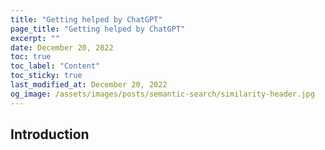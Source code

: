 ```yaml
---
title: "Getting helped by ChatGPT"
page_title: "Getting helped by ChatGPT"
excerpt: ""
date: December 20, 2022
toc: true
toc_label: "Content"
toc_sticky: true
last_modified_at: December 20, 2022
og_image: /assets/images/posts/semantic-search/similarity-header.jpg
---
```


<!-- <div class="formula">
    $${\Large\mathrm{Attention}(Q, K, V) = \mathrm{softmax}(\frac{QK^T}{\sqrt{d_k}})V}$$
</div>

{% include image.html
    src="/assets/images/posts/semantic-search/similarity-header.jpg"
    alt="similarity-header"
    caption="<a href='https://www.sciencedirect.com/science/article/abs/pii/S0925231216306324' target='_blank'>Image Source</a>"
%} -->

## Introduction

<!-- This article is based on the work I did for a project that involved 
millions of documents in different languages. The goal was to build a system 
that could retrieve documents in multiple languages based on an input query in 
one language. The purpose of this article is to give a very high-level picture 
of concepts, ideas, and tools that could be used for building such a system.

Most of the things mentioned here are connected to 
[Natural Processing Language](https://en.wikipedia.org/wiki/Natural_language_processing){:target="_blank"} 
(NLP) field. However, as you will see, this type of a system could be used for 
multiple problems, not just for NLP, as it relies on vector representation and 
efficient vector similarity matching.

> If you are completely new to the NLP field some of the things mentioned here 
will be unclear. I'll do my best to give small explanations and reference 
material where you can find more information.

It's not possible to cover everything since this topic is elaborate and a 
subject to constant change but I'll try to go over the following topics:

- **Big Picture** - a brief overview of some NLP/ANN concepts
- **Techniques** - techniques and methods for dealing with large amount of 
high-dimensional vector representations
- **Examples** - open source libraries and code snippets

<br>
# The Big Picture

### Seq2Seq

We can look at the translation as a
[sequence-to-sequence](https://en.wikipedia.org/wiki/Seq2seq){:target="_blank"} 
(seq2seq) problem which translates a sequence from one domain to a sequence in 
another domain. This is achieved using **encoder-decoder** infrastructure, 
where a sentence is an input for encoder which encodes it to a fixed-length 
internal representation that is used by decoder to give an output.

{% include image.html
    src="/assets/images/posts/semantic-search/encoder-decoder.jpg"
    alt="encoder-decoder"
    caption="Encoder Decoder. <a href='https://medium.com/@edloginova/attention-in-nlp-734c6fa9d983' target='_blank'>Source</a>"
%}

Neural networks, especially RNNs are well suited for this task. However, 
there's a problem. As sentences become larger, we notice a decline in the 
performance of the network, also known as 
[vanishing gradient problem](https://en.wikipedia.org/wiki/Vanishing_gradient_problem){:target="_blank"}. 
This gave birth to the new mechanism called **attention** which tries to solve 
this by focusing on parts of input sequences. There are several attention 
mechanisms and you can take a deep dive into them by reading: 
[Attention in NLP](https://medium.com/@edloginova/attention-in-nlp-734c6fa9d983){:target="_blank"}.

**Self-attention** is one of the attention mechanisms that was used to create 
a novel encode-decoder architecture: **the transformer**.  It's detailed in the 
[Attention Is All You Need](https://arxiv.org/abs/1706.03762){:target="_blank"} 
paper and it completely changed the NLP field. It introduced a new approach to 
solving seq2seq tasks while handling long-range dependencies with ease. This 
architecture relies solely on the self-attention mechanism without using 
sequence-aligned RNNs or convolution. The transformer is highly parallelizable 
and requires less time to train. 

> If you would like to learn more about self-attention please see: 
[Illustrated: Self-Attention](https://towardsdatascience.com/illustrated-self-attention-2d627e33b20a){:target="_blank"}.

### The BERT Family

The BERT stands for ***B**idirectional **E**ncoder **R**epresentations from 
**T**ransformers*, and is a language representation model based on Transformer 
encoder network. As mentioned above, that network can process long texts 
efficiently because it relies on the self-attention mechanism.

The network contains 12 successive transformer layers, 12 attention heads 
(each layer has one), 768 hidden units, and 110 million parameters.

> Of course, the actual numbers depend on the type of the model: base, large, 
etc. If you'd like to find out more, I suggest reading: 
[English Bert](https://peltarion.com/knowledge-center/documentation/modeling-view/build-an-ai-model/blocks/english-bert){:target="_blank"}

Here's a nice 3D image that depicts the network:

{% include image.html
    src="/assets/images/posts/semantic-search/bert.jpg"
    alt="3d-bert"
    caption="3D representation of the BERT model. <a href='https://peltarion.com/blog/data-science/illustration-3d-bert' target='_blank'>Source</a>"
%}

The output of this model is a high-dimensional vector. The number of dimensions 
is equal to hidden units i.e. 768.

This model has been released to the public with pre-trained weights. 
Pre-training a model is quite expensive, takes a lot of time, and requires a huge 
amount of data. That's why the pre-trained weights are important and we can 
easily fine tune the model for our purposes and specific aims.

There are other models based on BERT such as: 
[DistilBERT](https://huggingface.co/transformers/model_doc/distilbert.html){:target="_blank"}, [BioBERT](https://www.ncbi.nlm.nih.gov/pmc/articles/PMC7703786/){:target="_blank"}, 
[CamemBERT](https://camembert-model.fr/publication/camembert/){:target="_blank"}, 
[VideoBERT](https://arxiv.org/abs/1904.01766v2){:target="_blank"}, 
[VilBERT](https://paperswithcode.com/method/vilbert){:target="_blank"}, 
[ALBERT](https://iq.opengenus.org/albert-nlp/){:target="_blank"}, 
[RoBERTa](https://ai.facebook.com/blog/roberta-an-optimized-method-for-pretraining-self-supervised-nlp-systems/){:target="_blank"}, 
[DocBERT](https://www.arxiv-vanity.com/papers/1904.08398/){:target="_blank"} and many more.

> If you'd like to read more about the different BERT models, I would suggest: [Domain-Specific BERT Models](https://mccormickml.com/2020/06/22/domain-specific-bert-tutorial/){:target="_blank"}

Out of this plethora of models I would distinguish 
[XLMRoBERTa](https://arxiv.org/abs/1911.02116){:target="_blank"}. XLM stands 
for *Cross-lingual Language Model* and RoBERTa for *Robustly Optimized BERT 
Pretraining Approach*.

XLMRoBERTa is a multilingual model and is trained on 100 different languages. 
What makes it so awesome is that it doesn't require `lang` tensor to understand 
which language is used since it's able to determine the correct language based 
on input ids.

### Approximate Nearest Neighbors

#### Basics

As amount of data grows each day and data applications struggle to be 
responsive and efficient, some business requirements and data operations 
as _similarity search_ create insurmountable issues.

There are different methods of searching, but as we scale to millions or 
billions data entries we have to implement optimized solutions such as 
[approximate nearest neighbors](https://en.wikipedia.org/wiki/Nearest_neighbor_search#Approximate_nearest_neighbor){:target="_blank"} (ANN) algorithms. The trick here is that we are forced to 
trade some accuracy in order to achieve a similarity search that can be orders 
of magnitude faster.

ANN techniques speed up the search by preprocessing the data into an efficient 
index. This is achieved by transforming vectors before they are indexed, such as 
dimensionality reduction, vector rotation, and encoding to a much compact form in 
order to construct the actual index etc. 


There are several popular methods of building ANNs, some of which are:

- **Encoding using trees**: It creates a binary tree that partitions a vector 
space. The trick here is that the points that are close to each other in the 
vector space are most likely to be close to each other in the tree. The 
popular implementation of this approach is 
[Annoy](https://github.com/spotify/annoy){:target="_blank"}, which is developed 
and used by Spotify to implement music recommendation system.

> If you are interested in details of this approach, please see: 
[Nearest neighbors and vector models](https://erikbern.com/2015/10/01/nearest-neighbors-and-vector-models-part-2-how-to-search-in-high-dimensional-spaces.html){:target="_blank"}

{% include image.html
    src="/assets/images/posts/semantic-search/annoy-full.jpg"
    alt="tree-vector"
    caption="Tree Representation of vector space. <a href='https://erikbern.com/assets/2015/09/tree-full-K-graphviz1-1024x404.png' target='_blank'>Source</a>"
%}

{% include image.html
    src="/assets/images/posts/semantic-search/annoy-tree.png"
    alt="2d-vector"
    caption="2D Representation of partitioned vector space. <a href='https://erikbern.com/assets/2015/09/tree-full-K-1024x793.png' target='_blank'>Source</a>"
%}

- **Encoding using LSH**: 
[Locality-sensitive hashing](https://en.wikipedia.org/wiki/Locality-sensitive_hashing){:target="_blank"} is used to create "buckets" of similar input items which enables this technique to be used for 
data clustering and implementation of approximate nearest neighbors. The 
popular implementation of this approach is 
[FAISS](https://github.com/facebookresearch/faiss){:target="_blank"}. 
When applied to vector space LSH will result in partition of vector space into 
buckets based on similarity between vectors.

{% include image.html
    src="/assets/images/posts/semantic-search/lsh.jpg"
    alt="lsh"
    caption="LSH representation of buckets. <a href='https://randorithms.com/assets/img/2019-09-19-LSH-vs-random.png' target='_blank'>Source</a>"
%}

- **Encoding using Quantization**: Another approach is to map the vector space 
into a smaller collection of representative vectors (also called **codebook**). 
For example we could find these vector by running a 
[K-means](https://en.wikipedia.org/wiki/K-means_clustering){:target="_blank"} 
clustering algorithm. This results in a partitioning of the vector space into 
[Voronoi cells](https://en.wikipedia.org/wiki/Voronoi_diagram){:target="_blank"} 
where the representative vector is a cluster centroid of a cell.

{% include image.html
    src="/assets/images/posts/semantic-search/voronoi-2d.png"
    alt="2d-voroni"
    caption="2D Voronoi Cell. <a href='https://www.researchgate.net/figure/The-Voronoi-diagram-of-RRT-vertices-contains-interior-Voronoi-regions-which-are-bounded_fig1_260321343' target='_blank'>Source</a>"
%}

{% include image.html
    src="/assets/images/posts/semantic-search/voronoi-3d.jpg"
    alt="2d-voroni"
    caption="3D Voronoi Cell. <a href='https://stackoverflow.com/questions/33139897/drawing-3d-voronoi-polyhedrons-over-human-body-points-in-matlab' target='_blank'>Source</a>"
%}

This allows us to query only the representative vectors. Of course, this 
approach lowers the accuracy of the search but it significantly increases 
the response time.

All these methods approximate nearest neighbors and speed up similarity search 
but when we deal with millions or billions of documents, these representative 
vectors can be quite heavy, especially if they are high dimensional (which 
happens in NLP).

Another method to lower the space required for these vectors is 
**Product Quantization** which basically approximates the distance/similarity 
calculation by compressing the vectors. This is achieved by splitting the 
vector into equal length subvectors and then assigning these subvectors to its 
nearest centroids. 

{% include image.html
    src="/assets/images/posts/semantic-search/semantic-pq.png"
    alt="product-quatization"
    caption="Illustration of Product Qunatization Method <a href='https://www.researchgate.net/figure/Illustration-for-Product-Quantization-Method_fig7_349760076' target='_blank'>Source</a>"
%}


#### FAISS

FAISS stands for _Facebook AI Similarity Search_ and is a C++ library (with 
Python bindings) that implements efficient similarity search when the number 
of vectors goes up to millions or billions. It also comes with built-in GPU 
optimization for any CUDA-enabled machine.

Let's say we have a set of vectors $$x_i$$ of dimension $$d$$. Using these 
vectors, FAISS builds a data structure called _index_, where it stores vectors 
for efficient matching, and then for a new vector $$x$$ of dimension $$d$$ it 
efficiently performs:

$$j = \mathrm{argmin}_i||x-x_i||$$

where $$\mid\mid\cdot\mid\mid$$ is the Euclidean distance ($$L^2$$) and 
$$\mathrm{argmin}$$ is the search operation on the index.

When we look at [types of indexes](https://github.com/facebookresearch/faiss/wiki/Faiss-indexes){:target="_blank"} 
we can see that we have over 10 types to choose from: `IndexFlatL2`, 
`IndexFlatIP`, `IndexHNSWFlat`, `IndexIVFFlat`, `IndexLSH`, `IndexPQ`, 
`IndexIVFScalarQuantizer`, `IndexIVFPQ`, etc.

So, how do we know which one to use? 

It really depends on the use case. It's obvious that we will always have to 
trade some accuracy for speed but also the number of vectors plays a huge role in 
choosing the right index type. To better understand the meaning of index names, 
let's cover the important ones:

- **Flat** is used to label indexes that store whole vectors without compression

For example `IndexFlatL2` measures $$L^2$$ distance between all uncompressed 
vectors in an index and the query vector. Obviously, it's very accurate but not 
efficient and won't work well for large scale search.

- **IVF** stands for *inverted file index* and is used to partition vector space 
into $$N$$ partitions

However, here we have to train the index. This is required in order to add 
groupings and build the index. Partitioning of vector space speeds up the 
process of querying since we are first matching the main vector of each 
cluster, or if you like to think in visual terms, each Voronoi cell. 

Unfortunately, this approximation can lead to suboptimal results. One way to 
improve it is to increase `nprobe` parameter, which defines the number of 
nearby cells to search. Think of it as probing cells, if `nprobe` is 5, we 
visit 5 cells and get the one which has the best result, if we probe 15 cells, 
the probability of getting the best cells with best vectors in it increases.

- **LSH** stands for *Locality Sensitive Hashing* which we already mentioned. 
Index can also be built using LSH to partition vector space and use cell-probe 
methods to probe partitions

- **PQ** stands for *Product Quantization* as mentioned earlier and is used to 
compress vectors. This is used if storing the whole vector is too expensive 
and is considered to be most useful indexing structure for large-scale search

There are more details about choosing the best index structure for your use 
case: 
[Guidelines to choose an index](https://github.com/facebookresearch/faiss/wiki/Guidelines-to-choose-an-index){:target="_blank"}

Usually the index is stored in RAM, but if it gets too large it can be store 
on a disk, which of course has some performance impact.

What makes FAISS' API really awesome for developing applications is that it 
can return not just the nearest neighbor but also $$k$$-th nearest neighbor, 
perform search in batches, and also return results in a defined range of 
similarity score.

> If you would like to know more about FAISS, these two articles are great:
> - [Understanding FAISS...And the world of Similarity Searching](https://towardsdatascience.com/understanding-faiss-619bb6db2d1a){:target="_blank"}
> - [Facebook AI Similarity Search (Faiss): The Missing Manual](https://www.pinecone.io/learn/faiss-tutorial/){:target="_blank"}

## Examples

Let's play around with these concepts using an open source library: 
[sentence-transformers](https://github.com/UKPLab/sentence-transformers){:target="_blank"}, 
that provides an easy method to compute dense vector representations for 
sentences, paragraphs, and images. This framework can be used for: Computing 
Sentence Embeddings, Semantic Textual Similarity, Clustering and many more.

> I suggest setting up a virtual environment for managing packages. You could 
use [Poetry](https://python-poetry.org/docs/){:target="_blank"} or 
[pipenv](https://pipenv.pypa.io/en/latest/){:target="_blank"}.

To install `sentence-transformers` you'll need `python >= 3.6`, 
`PyTorch >= 1.6.0`, and `transformers >= v4.6.0`.

### Computing Sentence Embeddings

To use pretrained models, specify the `model_name` parameter for 
[`SentenceTransformer`](https://www.sbert.net/docs/package_reference/SentenceTransformer.html){:target="_blank"}. 
The models are hosted on HuggingFace Model Hub, the code will automatically 
pull the model and cache it locally:

```python
from sentence_transformers import SentenceTransformer
model = SentenceTransformer('model_name')
```

The `SentenceTransformer` has `encode` method that computes the embeddings, we 
can pass a `str` or `List[str]`:

```python
sentences = [
    "If numbers aren't beautiful, I don't know what is.",
    "Another roof, another proof.", 
    "We'll continue tomorrow - if I live.",
]
embeddings = model.encode(sentences)
print(type(embeddings))                 # <class 'numpy.ndarray'>
print(embeddings.shape)                 # (3, 768)
```

We can see that we get 3 vectors with 768 dimensions, as we expected.

### Semantic Search

Now that we know how to get the embeddings, let's choose a general purpose 
model, for example `all-distilroberta-v1`, calculate embeddings and use 
them to find top 3 similar sentences using a set of sentences and a query:

> To get more information on pretrained model, please see: 
[Pretrained Models](https://www.sbert.net/docs/pretrained_models.html){:target="_blank"}

```python
from sentence_transformers import SentenceTransformer, util
import torch

model = SentenceTransformer('all-distilroberta-v1')

sentences = [
    "Writing a list of random sentences is harder than I initially thought it would be.",
    "Nobody has encountered an explosive daisy and lived to tell the tale.",
    "She hadn't had her cup of coffee, and that made things all the worse.",
    "That is an appealing treasure map that I can't read.",
    "She saw the brake lights, but not in time.",
    "The chic gangster liked to start the day with a pink scarf.",
    "She wondered what his eyes were saying beneath his mirrored sunglasses."
]
query = "My mornings begin with a coffee"

embeddings = model.encode(sentences, convert_to_tensor=True)
query_embedding = model.encode(query, convert_to_tensor=True)

cos_scores = util.cos_sim(query_embedding, embeddings)[0]
top_results = torch.topk(cos_scores, k=3)

for score, idx in zip(top_results[0], top_results[1]):
    print(sentences[idx], "(Score: {:.4f})".format(score))
```

The result is:

```text
She hadn't had her cup of coffee, and that made things all the worse. (Score: 0.3603)
The chic gangster liked to start the day with a pink scarf. (Score: 0.2459)
Writing a list of random sentences is harder than I initially thought it would be. (Score: 0.1719)
```

### Using FAISS

The `util.cos_sim(a[i], b[j])` computes the cosine similarity for all `i` and 
`j` and we already know that this won't work if we have large amount of 
documents.

For presentational purposes, let's play with a collection of email messages of 
employees in the Enron Corporation which can be found at 
[AESLC](https://www.tensorflow.org/datasets/catalog/aeslc){:target="_blank"}. 
We won't deal with cleaning and preparing the data, that would make article too 
long, and accuracy is not the main focus of this article.

Since these emails can be very long and we are using BERT-based model which has 
sentence length of 512 word pieces, we have to implement a simple solution 
that will divide a sentence into chunks and compute embeddings for each chunk 
then combine it. I suggest you take a look at: 
[How to use Bert for long text classification?](https://stackoverflow.com/questions/58636587/how-to-use-bert-for-long-text-classification/63413589#63413589){:target="_blank"} 
and 
[Long-texts-Sentiment-Analysis-RoBERTa](https://github.com/Data-Science-kosta/Long-texts-Sentiment-Analysis-RoBERTa){:target="_blank"}.

To get these chunks we can use:

```python
def _get_chunks(text, length=200, overlap=50):
    l_total = []
    l_partial = []
    text_split = text.split()
    n_words = len(text_split)
    splits = n_words // (length - overlap) + 1
    if n_words % (length - overlap) == 0:
        splits = splits - 1
    if splits == 0:
        splits = 1
    for split in range(splits):
        if split == 0:
            l_partial = text_split[:length]
        else:
            l_partial = text_split[
                split * (length - overlap) : split * (length - overlap) + length
            ]
        l_final = " ".join(l_partial)
        if split == splits - 1:
            if len(l_partial) < 0.75 * length and splits != 1:
                continue
        l_total.append(l_final)
    return l_total
```

These chunks have to be processed and combined, there are multiple ways to do 
this, for example joining them into one LSTM layer, but for the sake of 
simplicity let's just calculate the mean.

```python
def calculate_embeddings(text):
    
    chunks = _get_chunks(text)
    embeddings = np.empty(
        shape=[len(chunks), 768],
        dtype="float32",
    )
    for index, chunk in enumerate(chunks):
        chunk_embedding = model.encode(
            chunk,
            convert_to_numpy=True,
        )
        embeddings[index:] = chunk_embedding
    mean = embeddings.mean(axis=0)
    mean_normalized = mean / np.linalg.norm(mean)

    return mean_normalized 
```

In the AESLC train dataset there are 14436 emails. To quickly test the idea, 
let's use only the emails that start with `s`, calculate embeddings, generate 
an uuid for email that could be used to identify an email, and then save that 
information in a pickle file:

```python
model = SentenceTransformer('all-distilroberta-v1')
emails_path = "AESLC/enron_subject_line/train"
emails = []

for file in os.listdir(emails_path):
    if file.startswith("s"):
        with open(os.path.join(emails_path, file)) as f_in:
            email_text = f_in.read()
            emails.append(email_text)

email_embeddings = [calculate_embeddings(x) for x in tqdm(emails)]
email_uuids = [str(uuid.uuid4()) for _ in emails]

with open("emails.pkl", "wb") as f_out:
    pickle.dump(
        {
            "email_uuids": email_uuids, 
            "email_texts": emails,
            "email_embeddings": email_embeddings
        }, 
        f_out
    )
```

Now that we have embeddings we can load them, define, train, and search a 
FAISS index:

```python
import faiss
import pickle
import numpy as np
from sentence_transformers import SentenceTransformer

# Load stored embeddings
with open("emails.pkl", "rb") as f_in:
    data = pickle.load(f_in)
    email_texts = data["email_texts"]
    email_uuids = data["email_uuids"]
    email_embeddings = data["email_embeddings"]

# Define Index properties
top_k_hits = 3
embedding_size = 768
n_clusters = 10
quantizer = faiss.IndexFlatIP(embedding_size)
index = faiss.IndexIVFFlat(quantizer, embedding_size, n_clusters, faiss.METRIC_INNER_PRODUCT)
index.nprobe = 3

# Train index and add embeddings
embeddings = email_embeddings / np.linalg.norm(email_embeddings, axis=1)[:, None]
index.train(embeddings)
index.add(embeddings)

# Process Query
model = SentenceTransformer('all-distilroberta-v1')
query = ""      # <- define a query
query_embeddings = model.encode(query)
query_embeddings = query_embeddings / np.linalg.norm(query_embeddings)
query_embeddings = np.expand_dims(query_embeddings, axis=0)

# Search Index
distances, embedding_ids = index.search(query_embeddings, top_k_hits)
hits = [{'id': _id, 'score': score} for _id, score in zip(embedding_ids[0], distances[0])]
hits = sorted(hits, key=lambda x: x['score'], reverse=True)

for hit in hits[0:top_k_hits]:
    print("====================")
    print("- Score: ", hit['score'])
    print("- Email UUID: ", email_uuids[hit['id']])
    print("- Email Text:")
    print("---------")
    print(email_texts[hit["id"]])
    print("---------")
```

To test it, let's try to query it with a part of some other email which is not 
in the index:

```
Please see the attached spreadsheet for a  trade by trade list and a summary.
We have also included a summary of gas  daily prices to illustrate the value of San Juan based on several spread  relationships.
The two key points from this data are as follows:   1.
The high physical prices on the 26th & 27th (4.75,4,80) are much greater  than the high financial trades (4.6375,4.665) on those days.
2.
```

Results:

```
====================
- Score:  0.4753121
- Email UUID:  3ff56d47-fcb0-4ff5-aef0-cbb54d5a0dec
- Email Text:
---------
The Dow Jones report is compiled of data sent from many different  counterparties.
The lovely people at Dow Jones painstakingly analyze the data  to ensure its accuracy.
Averaged together, these prices become the Dow Jones  daily index price.
And that's the long and short of it.
The process, as you've guessed by now, is a little more complicated than  that.
For one thing, Dow Jones looks at each counterparty's sales to reach an  average of all the prices.
It would be redundant for each counterparty to  ALSO report their purchases from each other.
Therefore, when calculating the  Dow Jones data, we only include purchases from counterparties who ARE NOT  participants in the Dow Jones survey.
Following is a simple example:  Participant List  NP-15 Purchases  NP-15 Sales  Reported NP-15 Purchases  Reported NP-15 Sales Sempra  Sempra - $250   Sempra - $250  Avista - $270   Sempra - $250 Duke   Duke - $260   Duke - $260      Duke - $260 Enron   Avista - $270   Avista - $270      Avista - $270  Now that's simple!
Following is the participant list for Dow Jones' survey of trading at NP-15  and SP-15 delivery points.
Deals with these counterparty names need to be  excluded from the calculation of PURCHASES at NP-15 and SP-15 delivery points.
American Electric Power - Amerelecpo Avista Energy - Avistaene Duke Energy Trading and Marketing - Dukeenetra El Paso Merchant Energy Enron Power Marketing, Inc. - EPMI Idaho Power Company - Idacorpene PacifiCorp - PACE Pacific Gas & Electric Company - PG&E Powerex Corp. - PWX Puget Sound Energy, Inc. - PSPL Mirant Americas Energy Marketing (formerly Southern Company Energy Marketing)  - SCEM TransAlta Energy Marketing (US) Inc. - Transalt  So I've probably succeeded in confusing you even more, but please feel free  to come bug me with questions.
Good luck!
Kate

@subject
Dow Jones Report
---------
====================
- Score:  0.46080276
- Email UUID:  7f5f2455-510e-484b-8918-041b31c2db8b
- Email Text:
---------
The attached document contains the EPMI average prices for all delivery  points for Sun., March 25, and Mon., March 26.
Please let me know if you have  any problems opening the document or reading it.
The worksheet should look  identical to the fax I send each day.
An additional worksheet shows a detail  of each deal volume and price.
I'm in the habit of excluding the counterparty  names (to save time) because I'm the only one who looks at this sheet  normally; but if you'd like me to start e-mailing instead of faxing the  prices I will begin entering the counterparty names as well.
Thanks,

@subject
Dow Jones Index 3-26
---------
====================
- Score:  0.43980664
- Email UUID:  47cfb6a0-74dd-4dc1-9f42-2ca532f1132f
- Email Text:
---------
Holden & Lisa -  Per Holden, I've changed deal 630176 from a price of $170 to $197.
Terms and reasons are as follows:       6/4/01  STSW buys EPE   49 mw/HLH        The other side of this deal is a sale to El Paso for $204.
Kathy questioned the invoice she received from Houston this month, because the breakdown of transmission costs and fees we had given her (regarding buy-resales done by your desk on 6/1, 6/2, and 6/4) amounted to a spread of $14.06.
The deals we entered into our system, and subsequently billed El Paso for, amounted to spreads of $14.06 for 6/1,       $11.06 for 6/2, and $34 for 6/4.
To remedy this, and extend a gesture of apology for the mistake, we've changed our buy from El Paso on  the 4th to a price of $197, leaving a spread of $7 to cover our transmission costs.
I've explained this to Kathy at El Paso and Amy in Settlements, and wanted to give both of you a record of the change as well.
Please let      me know if you have any questions.
Thanks,

@subject
June EPE Buy-Resales
---------
```

Query with trade lists and spreadsheets, returns emails which topics revolve 
around prices, Dow Jones, sales, etc, which is not surprising.

### Simple System

Let's say that you want to implement semantic search in your application that 
has the usual frontend and backend infrastructure. One of the ways to test 
ideas is to create a simple system that will use FAISS as an API.

The easiest way to achieve that is to wrap a FAISS index with something 
like [Flask](https://flask.palletsprojects.com/en/2.0.x/){:target="_blank"}. 
The idea is to have a Flask server that is completely decoupled from your 
backend, it will search the FAISS index that you created and your backend can 
create API calls to the flask server.

This can be further integrated with a full-text search engine like 
Elasticsearch. Elasticsearch's support for text/sentence embeddings is fairly 
new, limited, and a field of ongoing work (Ref: 
[Text similarity search with vector fields](https://www.elastic.co/blog/text-similarity-search-with-vectors-in-elasticsearch){:target="_blank"}
). There are plugins that can implement ANN solutions in Elasticsearch as 
described here: 
[Scalable Semantic Vector Search with Elasticsearch](https://medium.com/gsi-technology/scalable-semantic-vector-search-with-elasticsearch-e79f9145ba8e){:target="_blank"}. 
However, as an exercise we can implement ANN separately and keep 
Elasticsearch's native search possibilities for certain types of queries.

It would look like this:

{% include image.html
    src="/assets/images/posts/semantic-search/semantic-diagram.jpg"
    alt="semantic-diagram"
    caption="Illustration of a simple system idea"
%}

**front** represents an API that communicates with Elastisearch and a FAISS 
API - labeled as **semantic**, it proxies API calls based on queries that can be:

- **native** - full-text Elasticsearch queries
- **semantic** - semantic query that returns first top N hits
- **semantic range** - semantic query that returns all articles in a defined 
range of similarity score

When your application makes a semantic query, _front_ will first create a call 
to _semantic_ to get the document ids that are either first top N hits or in a 
defined range of similarity score, and then it will get those documents from 
Elasticsearch (or any other engine/database).

If you would like to learn more about this and checkout the code, please see 
the sample project on my github: 
[Semantic Search System](https://github.com/VladimirSiv/semantic-search-system){:target="_blank"}.

## Final Words

My aim was to give a brief introduction to what happens behind a semantic search 
system and how it works. Concepts are introduced at a very high level which, I 
hope, helps you see the big picture more clearly.

There are many details which I didn't cover. Dealing with different models, 
accuracy, different methods of processing long texts and many more play a 
significant role in performance of the search.

Examples are there to show you how you can play with these concepts, explore 
them and create toy applications. If you are interested in finding out more, 
please go through provided material and resources.

If you have any questions or suggestions, please reach out, I'm always 
available.

## Resources

- [How do Transformers Work in NLP? A Guide to the Latest State-of-the-Art Models](https://www.analyticsvidhya.com/blog/2019/06/understanding-transformers-nlp-state-of-the-art-models/){:target="_blank"}
- [Comprehensive Guide To Approximate Nearest Neighbors Algorithms](https://towardsdatascience.com/comprehensive-guide-to-approximate-nearest-neighbors-algorithms-8b94f057d6b6){:target="_blank"}
- [Product Quantization: Compressing high-dimensional vectors by 97%](https://www.pinecone.io/learn/product-quantization/){:target="_blank"}
- [Nearest neighbors and vector models – part 2 – algorithms and data structures](https://erikbern.com/2015/10/01/nearest-neighbors-and-vector-models-part-2-how-to-search-in-high-dimensional-spaces.html){:target="_blank"} -->
